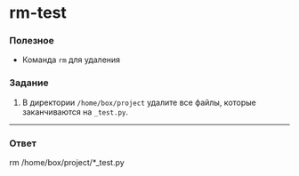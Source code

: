 # rm-test

### Полезное

- Команда `rm` для удаления

### Задание

1. В директории `/home/box/project` удалите все файлы, которые заканчиваются на `_test.py`.

---

### Ответ

rm /home/box/project/*_test.py